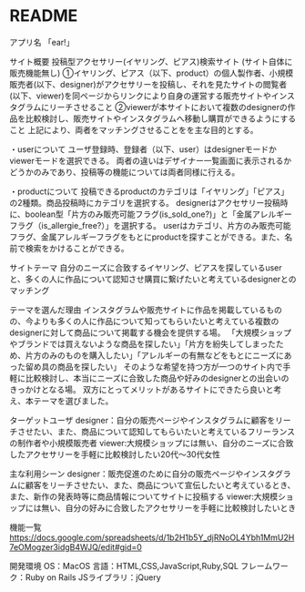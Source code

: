 # README
アプリ名
「ear!」

サイト概要
投稿型アクセサリー(イヤリング、ピアス)検索サイト (サイト自体に販売機能無し) ①イヤリング、ピアス（以下、product）の個人製作者、小規模販売者(以下、designer)がアクセサリーを投稿し、それを見たサイトの閲覧者(以下、viewer)を同ページからリンクにより自身の運営する販売サイトやインスタグラムにリーチさせること ②viewerが本サイトにおいて複数のdesignerの作品を比較検討し、販売サイトやインスタグラムへ移動し購買ができるようにすること 上記により、両者をマッチングさせることをを主な目的とする。

・userについて ユーザ登録時、登録者（以下、user）はdesignerモードかviewerモードを選択できる。 両者の違いはデザイナー一覧画面に表示されるかどうかのみであり、投稿等の機能については両者同様に行える。

・productについて 投稿できるproductのカテゴリは「イヤリング」「ピアス」の2種類。商品投稿時にカテゴリを選択する。 designerはアクセサリー投稿時に、boolean型「片方のみ販売可能フラグ(is_sold_one?)」と「金属アレルギーフラグ（is_allergie_free?）」を選択する。 userはカテゴリ、片方のみ販売可能フラグ、金属アレルギーフラグをもとにproductを探すことができる。また、名前で検索をかけることができる。

サイトテーマ
自分のニーズに合致するイヤリング、ピアスを探しているuserと、多くの人に作品について認知させ購買に繋げたいと考えているdesignerとのマッチング

テーマを選んだ理由
インスタグラムや販売サイトに作品を掲載しているものの、今よりも多くの人に作品について知ってもらいたいと考えている複数のdesignerに対して商品について掲載する機会を提供する場。 「大規模ショップやブランドでは買えないような商品を探したい」「片方を紛失してしまったため、片方のみのものを購入したい」「アレルギーの有無などをもとにニーズにあった留め具の商品を探したい」 そのような希望を持つ方が一つのサイト内で手軽に比較検討し、本当にニーズに合致した商品や好みのdesignerとの出会いのきっかけとなる場。 双方にとってメリットがあるサイトにできたら良いと考え、本テーマを選びました。

ターゲットユーザ
designer：自分の販売ページやインスタグラムに顧客をリーチさせたい、また、商品について認知してもらいたいと考えているフリーランスの制作者や小規模販売者 viewer:大規模ショップには無い、自分のニーズに合致したアクセサリーを手軽に比較検討したい20代〜30代女性

主な利用シーン
designer：販売促進のために自分の販売ページやインスタグラムに顧客をリーチさせたい、また、商品について宣伝したいと考えているとき、また、新作の発表時等に商品情報についてサイトに投稿する viewer:大規模ショップには無い、自分の好みに合致したアクセサリーを手軽に比較検討したいとき

機能一覧
https://docs.google.com/spreadsheets/d/1b2H1b5Y_djRNoOL4Ybh1MmU2H7eOMogzer3idgB4WJQ/edit#gid=0

開発環境
OS：MacOS
言語：HTML,CSS,JavaScript,Ruby,SQL
フレームワーク：Ruby on Rails
JSライブラリ：jQuery
